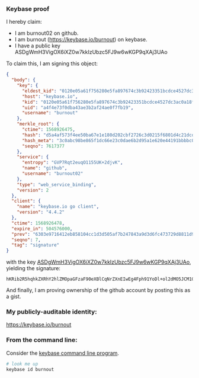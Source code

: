 ### Keybase proof

I hereby claim:

  * I am burnout02 on github.
  * I am burnout (https://keybase.io/burnout) on keybase.
  * I have a public key ASDgWmH3VigOX6iXZ0w7kkIzUbzc5FJ9w6wKGP9qXAj3UAo

To claim this, I am signing this object:

```json
{
  "body": {
    "key": {
      "eldest_kid": "0120e05a61f756280e5fa897674c3b92423351bcdce4527dc3ac0a18ff6a5c08f7500a",
      "host": "keybase.io",
      "kid": "0120e05a61f756280e5fa897674c3b92423351bcdce4527dc3ac0a18ff6a5c08f7500a",
      "uid": "a4f4e73f0dba43ae3b2af24ae0f7fb19",
      "username": "burnout"
    },
    "merkle_root": {
      "ctime": 1568926475,
      "hash": "d5a4af573f4ee50ba67e1e180d202cbf2726c3d0215f6801d4c21dcd8228b4d208e68bbe3c2b84e7600f844e5b5b8d05c219be1baa5033f5ca7482e14098b81b",
      "hash_meta": "3c0abc98be865f1dc66e23c0dae6b2d95a1e620e44191bbbbc03450c57bf52a1",
      "seqno": 7617377
    },
    "service": {
      "entropy": "GVP7Rqt2euqO1155UK+2djvK",
      "name": "github",
      "username": "burnout02"
    },
    "type": "web_service_binding",
    "version": 2
  },
  "client": {
    "name": "keybase.io go client",
    "version": "4.4.2"
  },
  "ctime": 1568926478,
  "expire_in": 504576000,
  "prev": "6303e9716412eb858104cc1d3d505af7b247843a9d3d6fc473729d8811d99972",
  "seqno": 7,
  "tag": "signature"
}
```

with the key [ASDgWmH3VigOX6iXZ0w7kkIzUbzc5FJ9w6wKGP9qXAj3UAo](https://keybase.io/burnout), yielding the signature:

```
hKRib2R5hqhkZXRhY2hlZMOpaGFzaF90eXBlCqNrZXnEIwEg4Fph91YoDl+ol2dMO5JCM1G83ORSfcOsChj/alwI91AKp3BheWxvYWTESpcCB8QgYwPpcWQS64WBBMwdPVBa97JHhDqdPW/Ec3KdiBHZmXLEIPVRqwVxRyCFgv65Glz56lfgl3wgRl5zuGURGi3RQKZsAgHCo3NpZ8RAdezrjAQjGX4IVtUHHt11Djjzorja1qO2qr2L8ELj5MOPYruDhwzf8uTuHyZCG4+7p+MuoJNEMMJOI3juL/2SAKhzaWdfdHlwZSCkaGFzaIKkdHlwZQildmFsdWXEIHtBqAyesVYT/QawtyPKD1SY6W3rx2PrmduYjS4gfVFno3RhZ80CAqd2ZXJzaW9uAQ==

```

And finally, I am proving ownership of the github account by posting this as a gist.

### My publicly-auditable identity:

https://keybase.io/burnout

### From the command line:

Consider the [keybase command line program](https://keybase.io/download).

```bash
# look me up
keybase id burnout
```
